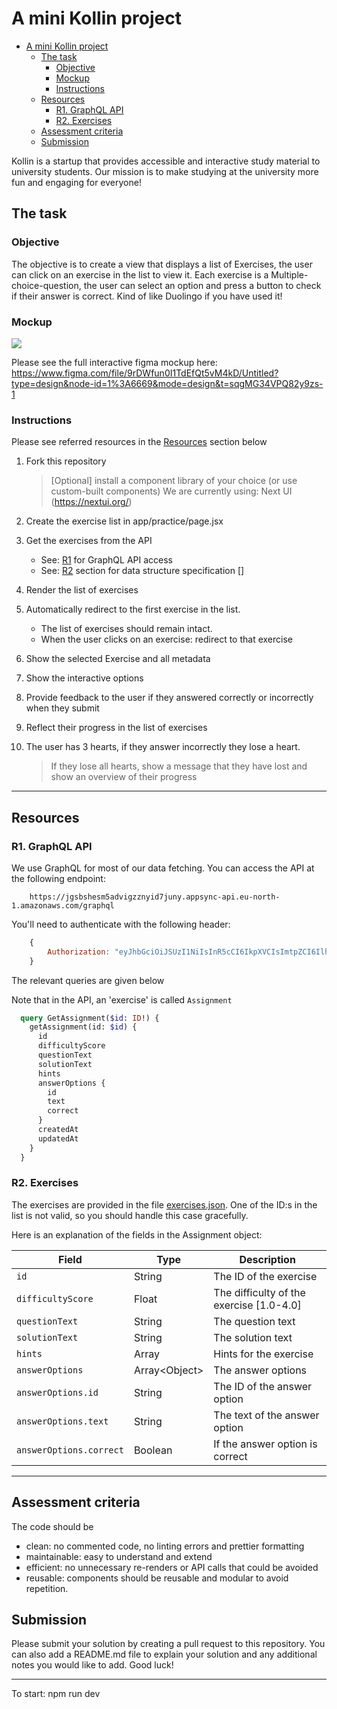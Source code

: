 
# A mini Kollin project




- [A mini Kollin project](#a-mini-kollin-project)
  - [The task](#the-task)
    - [Objective](#objective)
    - [Mockup](#mockup)
    - [Instructions](#instructions)
  - [Resources](#resources)
    - [R1. GraphQL API](#r1-graphql-api)
    - [R2. Exercises](#r2-exercises)
  - [Assessment criteria](#assessment-criteria)
  - [Submission](#submission)




Kollin is a startup that provides accessible and interactive study material to university students. Our mission is to make studying at the university more fun and engaging for everyone!

## The task

### Objective
The objective is to create a view that displays a list of Exercises, the user can click on an exercise in the list to view it. Each exercise is a Multiple-choice-question, the user can select an option and press a button to check if their answer is correct. Kind of like Duolingo if you have used it!

### Mockup

![](mockup.png)

Please see the full interactive figma mockup here:
https://www.figma.com/file/9rDWfun0I1TdEfQt5vM4kD/Untitled?type=design&node-id=1%3A6669&mode=design&t=sqgMG34VPQ82y9zs-1

### Instructions
Please see referred resources in the [Resources](#resources) section below

1. Fork this repository
   > [Optional] install a component library of your choice (or use custom-built components) 
   > We are currently using: Next UI (https://nextui.org/)

2. Create the exercise list in app/practice/page.jsx

3. Get the exercises from the API 
   - See: [R1](#r1-graphql-api) for GraphQL API access
   - See: [R2](#r2-exercises) section for data structure specification [] 
4. Render the list of exercises 
5. Automatically redirect to the first exercise in the list. 
   - The list of exercises should remain intact.
   - When the user clicks on an exercise: redirect to that exercise
6. Show the selected Exercise and all metadata 
7. Show the interactive options
8. Provide feedback to the user if they answered correctly or incorrectly when they submit 
9. Reflect their progress in the list of exercises 
10. The user has 3 hearts, if they answer incorrectly they lose a heart. 
    > If they lose all hearts, show a message that they have lost and show an overview of their progress

---

## Resources

### R1. GraphQL API

We use GraphQL for most of our data fetching. You can access the API at the following endpoint:

```
    https://jgsbshesm5advigzznyid7juny.appsync-api.eu-north-1.amazonaws.com/graphql
```

You'll need to authenticate with the following header:

```js
    {
        Authorization: "eyJhbGciOiJSUzI1NiIsInR5cCI6IkpXVCIsImtpZCI6IlhTVVAwa3ZaUHl3S296bkU1SkNGMW1KbnJnT29CdTRjVHBTMDViQWc4RXMifQ.eyJzdWIiOiIyNjQyMSIsImlkIjoyNjQyMSwiZiI6IjlhOTJmNjMxYzNmNjNkZDgzOGNiNzZjZTcwNDZiNmM5IiwibWF4QWxsb3dlZERldmljZXMiOjEsImdyb3VwcyI6WyJQVUJMSUMiXSwiYXVkIjoiaW50ZXJuYWwiLCJleHAiOjE3MTcxMDE0MDgsImlhdCI6MTcxNDUwOTQwOCwiaXNzIjoiaHR0cHM6Ly9hcGkudG50b3Iuc2Uvb2lkYyJ9.QmNBGduFAihbzKd2ETRQ1DukxHta8_G-CRK8RHtLhAqFDcD9pcK6mbdZCRYx-TKG2Ovyi1LS7MpcG-mYNsq8kNrMOHWVgJtDNyJEjgdYQMFZwsfGikKu5KRNHHf1j8g8tYqEcT7Yw_Azv9uMeiGU1CcL1jGRBhbaqVo3G1pXCxVupHbHsKQn237DC7n2fbaiVVM2S2J1bOFSATbfj35yDJmgZzLOQWqGebl4UkfFZcgWImWcj1IwVRogrCWRK5HZbeElgIu02mlcD8XrFpOV1oFgEnMiMmHjdbgPvm_RX4-FkJTJXUXflVRQYhBFVtOH9bf-t1FTY8FM7kV19uRhHw"
    }
```

The relevant queries are given below

 Note that in the API, an 'exercise' is called `Assignment`

```graphql
  query GetAssignment($id: ID!) {
    getAssignment(id: $id) {
      id
      difficultyScore
      questionText
      solutionText
      hints
      answerOptions {
        id
        text
        correct
      }
      createdAt
      updatedAt
    }
  }
```

### R2. Exercises

The exercises are provided in the file [exercises.json](exercises.json). One of the ID:s in the list is not valid, so you should handle this case gracefully.

Here is an explanation of the fields in the Assignment object:

| Field                   | Type           | Description                              |
| ----------------------- | -------------- | ---------------------------------------- |
| `id`                    | String         | The ID of the exercise                   |
| `difficultyScore`       | Float          | The difficulty of the exercise [1.0-4.0] |
| `questionText`          | String         | The question text                        |
| `solutionText`          | String         | The solution text                        |
| `hints`                 | Array          | Hints for the exercise                   |
| `answerOptions`         | Array\<Object> | The answer options                       |
| `answerOptions.id`      | String         | The ID of the answer option              |
| `answerOptions.text`    | String         | The text of the answer option            |
| `answerOptions.correct` | Boolean        | If the answer option is correct          |



---

## Assessment criteria

The code should be

- clean: no commented code, no linting errors and prettier formatting
- maintainable: easy to understand and extend
- efficient: no unnecessary re-renders or API calls that could be avoided
- reusable: components should be reusable and modular to avoid repetition. 

## Submission

Please submit your solution by creating a pull request to this repository. You can also add a README.md file to explain your solution and any additional notes you would like to add. Good luck!


--- 


To start: npm run dev
